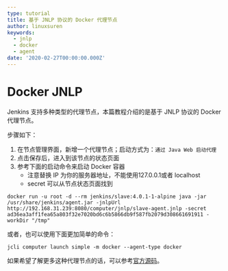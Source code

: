 ```yaml
---
type: tutorial
title: 基于 JNLP 协议的 Docker 代理节点
author: linuxsuren
keywords:
  - jnlp
  - docker
  - agent
date: '2020-02-27T00:00:00.000Z'
---
```


# Docker JNLP

Jenkins 支持多种类型的代理节点，本篇教程介绍的是基于 JNLP 协议的 Docker 代理节点。

步骤如下：

1. 在节点管理界面，新增一个代理节点；启动方式为：`通过 Java Web 启动代理`
2. 点击保存后，进入到该节点的状态页面
3. 参考下面的启动命令来启动 Docker 容器
   * 注意替换 IP 为你的服务器地址，不能使用127.0.0.1或者 localhost
   * secret 可以从节点状态页面找到

```text
docker run -u root -d --rm jenkins/slave:4.0.1-1-alpine java -jar /usr/share/jenkins/agent.jar -jnlpUrl http://192.168.31.239:8080/computer/jnlp/slave-agent.jnlp -secret ad36ea3aff1fea65a803f32e7020bd6c6b5866db9f587fb2079d308661691911 -workDir "/tmp"
```

或者，也可以使用下面更加简单的命令：

`jcli computer launch simple -m docker --agent-type docker`

如果希望了解更多这种代理节点的话，可以参考[官方源码](https://github.com/jenkinsci/docker-slave)。

